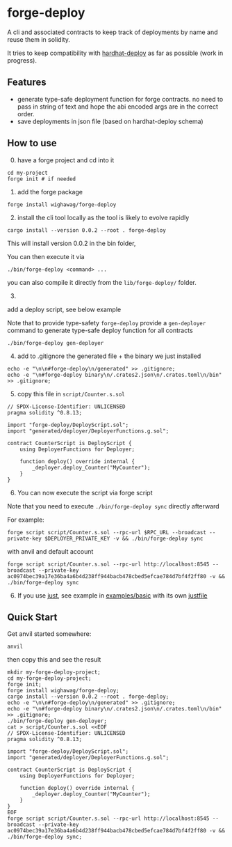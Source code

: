 # forge-deploy

A cli and associated contracts to keep track of deployments by name and reuse them in solidity.

It tries to keep compatibility with [hardhat-deploy](https://github.com/wighawag/hardhat-deploy) as far as possible (work in progress).

## Features
- generate type-safe deployment function for forge contracts. no need to pass in string of text and hope the abi encoded args are in the correct order.
- save deployments in json file (based on hardhat-deploy schema)

## How to use

0. have a forge project and cd into it

```
cd my-project
forge init # if needed
```

1. add the forge package

```
forge install wighawag/forge-deploy
```


2. install the cli tool locally as the tool is likely to evolve rapidly
```
cargo install --version 0.0.2 --root . forge-deploy
```

This will install version 0.0.2 in the bin folder,

You can then execute it via 

```
./bin/forge-deploy <command> ...
```

you can also compile it directly from the `lib/forge-deploy/` folder.


3.
add a deploy script, see below example

Note that to provide type-safety `forge-deploy` provide a `gen-deployer` command to generate type-safe deploy function for all contracts

```
./bin/forge-deploy gen-deployer
```

4. add to .gitignore the generated file + the binary we just installed

```
echo -e "\n\n#forge-deploy\n/generated" >> .gitignore;
echo -e "\n#forge-deploy binary\n/.crates2.json\n/.crates.toml\n/bin" >> .gitignore;
```

5. copy this file in `script/Counter.s.sol`

```solidity
// SPDX-License-Identifier: UNLICENSED
pragma solidity ^0.8.13;

import "forge-deploy/DeployScript.sol";
import "generated/deployer/DeployerFunctions.g.sol";

contract CounterScript is DeployScript {
    using DeployerFunctions for Deployer;

    function deploy() override internal {
        _deployer.deploy_Counter("MyCounter");
    }
}
```

6. You can now execute the script via forge script

Note that you need to execute `./bin/forge-deploy sync` directly afterward

For example:

```
forge script script/Counter.s.sol --rpc-url $RPC_URL --broadcast --private-key $DEPLOYER_PRIVATE_KEY -v && ./bin/forge-deploy sync
```

with anvil and default account

```
forge script script/Counter.s.sol --rpc-url http://localhost:8545 --broadcast --private-key ac0974bec39a17e36ba4a6b4d238ff944bacb478cbed5efcae784d7bf4f2ff80 -v && ./bin/forge-deploy sync  
```

6. If you use [just](https://just.systems/), see example in [examples/basic](examples/basic) with its own [justfile](examples/basic/justfile)


## Quick Start

Get anvil started somewhere:
```
anvil
```

then copy this and see the result

```
mkdir my-forge-deploy-project;
cd my-forge-deploy-project;
forge init;
forge install wighawag/forge-deploy;
cargo install --version 0.0.2 --root . forge-deploy;
echo -e "\n\n#forge-deploy\n/generated" >> .gitignore;
echo -e "\n#forge-deploy binary\n/.crates2.json\n/.crates.toml\n/bin" >> .gitignore;
./bin/forge-deploy gen-deployer;
cat > script/Counter.s.sol <<EOF
// SPDX-License-Identifier: UNLICENSED
pragma solidity ^0.8.13;

import "forge-deploy/DeployScript.sol";
import "generated/deployer/DeployerFunctions.g.sol";

contract CounterScript is DeployScript {
    using DeployerFunctions for Deployer;

    function deploy() override internal {
        _deployer.deploy_Counter("MyCounter");
    }
}
EOF
forge script script/Counter.s.sol --rpc-url http://localhost:8545 --broadcast --private-key ac0974bec39a17e36ba4a6b4d238ff944bacb478cbed5efcae784d7bf4f2ff80 -v && ./bin/forge-deploy sync;
```